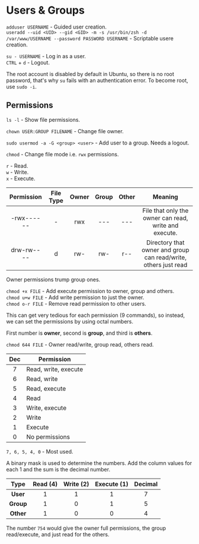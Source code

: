 # Users & Groups

`adduser USERNAME` - Guided user creation.  
`useradd --uid <UID> --gid <GID> -m -s /usr/bin/zsh -d /var/www/USERNAME --password PASSWORD USERNAME` - Scriptable usere creation.  

`su - USERNAME` - Log in as a user.  
`CTRL` + `d` - Logout.

The root account is disabled by default in Ubuntu, so there is no root password, that's why `su` fails with an authentication error. To become root, use `sudo -i`.  

## Permissions
`ls -l` - Show file permissions.  

`chown USER:GROUP FILENAME` - Change file owner.  

`sudo usermod -a -G <group> <user>` - Add user to a group. Needs a logout.  

`chmod` - Change file mode i.e. `rwx` permissions.  

`r` - Read.  
`w` - Write.  
`x` - Execute.  

Permission | File Type | Owner | Group | Other | Meaning
:---: | :---: | :---: | :---: | :---: | :---:
-rwx------ | - | rwx | --- | --- | File that only the owner can read, write and execute.
drw-rw---- | d | rw- | rw- | r-- | Directory that owner and group can read/write, others just read

Owner permissions trump group ones.  

`chmod +x FILE` - Add execute permission to owner, group and others.  
`chmod u+w FILE` - Add write permission to just the owner.  
`chmod o-r FILE` - Remove read permission to other users.  

This can get very tedious for each permission (9 commands), so instead, we can set the permissions by using octal numbers.  

First number is **owner**, second is **group**, and third is **others**.

`chmod 644 FILE` - Owner read/write, group read, others read.  

Dec | Permission
:---: | ---
7 | Read, write, execute
6 | Read, write
5 | Read, execute
4 | Read
3 | Write, execute
2 | Write
1 | Execute
0 | No permissions

`7, 6, 5, 4, 0` - Most used.  

A binary mask is used to determine the numbers. Add the column values for each 1 and the sum is the decimal number.  

Type | Read (4) | Write (2) | Execute (1) | Decimal
:---: | :---: | :---: | :---: | :---:
**User** | 1 | 1 | 1 | 7
**Group** | 1 | 0 | 1 | 5
**Other** | 1 | 0 | 0 | 4

The number `754` would give the owner full permissions, the group read/execute, and just read for the others.  
